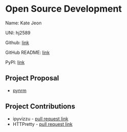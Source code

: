 # Open Source Development

Name: Kate Jeon

UNI: hj2589

Github: [link](https://github.com/katehyerinjeon)

GitHub README: [link](https://github.com/katehyerinjeon/katehyerinjeon/blob/main/README.md)

PyPI: [link](https://pypi.org/user/katehyerinjeon)

## Project Proposal

- [pynrm](../projects/python/pynrm.md)

## Project Contributions

- ipyvizzu - [pull request link](https://github.com/vizzuhq/ipyvizzu/pull/234)
- HTTPretty - [pull request link](https://github.com/gabrielfalcao/HTTPretty/pull/469)
